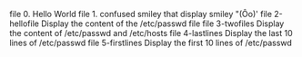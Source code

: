 file 0. Hello World
file 1. confused smiley that display smiley "(Ôo)'
file 2-hellofile Display the content of the /etc/passwd file
file 3-twofiles Display the content of /etc/passwd and /etc/hosts
file 4-lastlines Display the last 10 lines of /etc/passwd
file 5-firstlines Display the first 10 lines of /etc/passwd
